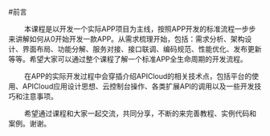 #前言

&nbsp;&nbsp;&nbsp;&nbsp;&nbsp;&nbsp;&nbsp;&nbsp;本课程是以开发一个实际APP项目为主线，按照APP开发的标准流程一步步来讲解如何从0开始开发一款APP。从需求梳理开始，包括：需求分析、架构设计、界面布局、功能分解、服务对接、接口联调、编码规范、性能优化、发布更新等等。希望大家可以通过整个课程了解一个标准APP全生命周期的开发流程。

&nbsp;&nbsp;&nbsp;&nbsp;&nbsp;&nbsp;&nbsp;&nbsp;在APP的实际开发过程中会穿插介绍APICloud的相关技术点，包括平台的使用、APICloud应用设计思想、云控制台操作、各类扩展API的调用以及一些开发技巧和注意事项。

&nbsp;&nbsp;&nbsp;&nbsp;&nbsp;&nbsp;&nbsp;&nbsp;希望通过课程和大家一起交流，共同分享，不断的来完善教程、实例代码和案例。谢谢。